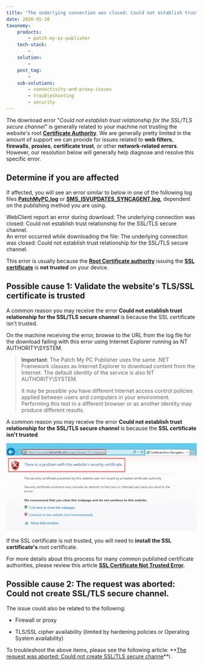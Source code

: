 ```yaml
---
title: "The underlying connection was closed: Could not establish trust relationship for the SSL/TLS secure channel."
date: 2020-05-10
taxonomy:
    products:
        - patch-my-pc-publisher
    tech-stack:
        - 
    solution:
        - 
    post_tag:
        - 
    sub-solutions:
        - connectivity-and-proxy-issues
        - troubleshooting
        - security
---
```


The download error "_Could not establish trust relationship for the SSL/TLS secure channel"_ is generally related to your machine not trusting the website's root **[Certificate Authority](https://en.wikipedia.org/wiki/Certificate_authority)**. We are generally pretty limited in the amount of support we can provide for issues related to **web filters**, **firewalls**, **proxies**, **certificate trust**, or other **network-related errors**. However, our resolution below will generally help diagnose and resolve this specific error.

## Determine if you are affected

If affected, you will see an error similar to below in one of the following log files **[PatchMyPC.log](https://patchmypc.com/collecting-log-files-for-patch-my-pc-support#publishing-service-app-logs-intune)** or **[SMS\_ISVUPDATES\_SYNCAGENT.log](https://docs.microsoft.com/en-us/mem/configmgr/core/plan-design/hierarchy/log-files#BKMK_SU_NAPLog),** dependent on the publishing method you are using.

WebClient report an error during download: The underlying connection was closed: Could not establish trust relationship for the SSL/TLS secure channel.  
An error occurred while downloading the file: The underlying connection was closed: Could not establish trust relationship for the SSL/TLS secure channel.

This error is usually because the **[Root Certificate authority](https://www.globalsign.com/en/ssl-information-center/what-are-certification-authorities-trust-hierarchies)** issuing the **[SSL certificate](https://www.cloudflare.com/learning/ssl/what-is-an-ssl-certificate/)** is **not trusted** on your device.

## Possible cause 1: Validate the website's TLS/SSL certificate is trusted

A common reason you may receive the error **Could not establish trust relationship for the SSL/TLS secure channel** is because the SSL certificate isn't trusted.

On the machine receiving the error, browse to the URL from the log file for the download failing with this error using Internet Explorer running as NT AUTHORITY\\SYSTEM.

> **Important**: The Patch My PC Publisher uses the same .NET Framework classes as Internet Explorer to download content from the Internet. The default identity of the service is also NT AUTHORITY\\SYSTEM.
> 
> It may be possible you have different Internet access control policies applied between users and computers in your environment. Performing this test in a different browser or as another identity may produce different results.

A common reason you may receive the error **Could not establish trust relationship for the SSL/TLS secure channel** is because the **SSL certificate isn't trusted**.

![](/_images/ssl-certificate-not-trusted.png)

If the SSL certificate is not trusted, you will need to **install the SSL certificate's** root certificate.

For more details about this process for many common published certificate authorities, please review this article **[SSL Certificate Not Trusted Error](https://www.sslshopper.com/ssl-certificate-not-trusted-error.html).**

## Possible cause 2: The request was aborted: Could not create SSL/TLS secure channel.

The issue could also be related to the following:

- Firewall or proxy

- TLS/SSL cipher availability (limited by hardening policies or Operating System availability)

To troubleshoot the above items, please see the following article: **[The request was aborted: Could not create SSL/TLS secure channe](https://patchmypc.com/the-request-was-aborted-could-not-create-ssl-tls-secure-channel)**l.